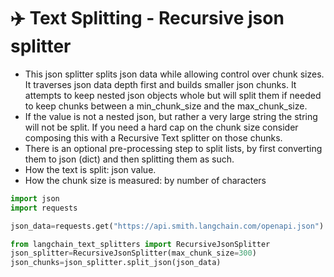 # ✈️ Text Splitting - Recursive json splitter

* This json splitter splits json data while allowing control over chunk sizes. It traverses json data depth first and builds smaller json chunks. It attempts to keep nested json objects whole but will split them if needed to keep chunks between a min\_chunk\_size and the max\_chunk\_size.
* If the value is not a nested json, but rather a very large string the string will not be split. If you need a hard cap on the chunk size consider composing this with a Recursive Text splitter on those chunks.
* There is an optional pre-processing step to split lists, by first converting them to json (dict) and then splitting them as such.
* How the text is split: json value.
* How the chunk size is measured: by number of characters

```python
import json
import requests

json_data=requests.get("https://api.smith.langchain.com/openapi.json").json()

from langchain_text_splitters import RecursiveJsonSplitter
json_splitter=RecursiveJsonSplitter(max_chunk_size=300)
json_chunks=json_splitter.split_json(json_data)


```
